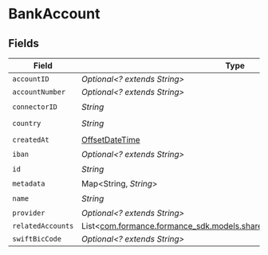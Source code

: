 # BankAccount


## Fields

| Field                                                                                                                         | Type                                                                                                                          | Required                                                                                                                      | Description                                                                                                                   |
| ----------------------------------------------------------------------------------------------------------------------------- | ----------------------------------------------------------------------------------------------------------------------------- | ----------------------------------------------------------------------------------------------------------------------------- | ----------------------------------------------------------------------------------------------------------------------------- |
| `accountID`                                                                                                                   | *Optional<? extends String>*                                                                                                  | :heavy_minus_sign:                                                                                                            | N/A                                                                                                                           |
| `accountNumber`                                                                                                               | *Optional<? extends String>*                                                                                                  | :heavy_minus_sign:                                                                                                            | N/A                                                                                                                           |
| `connectorID`                                                                                                                 | *String*                                                                                                                      | :heavy_check_mark:                                                                                                            | N/A                                                                                                                           |
| `country`                                                                                                                     | *String*                                                                                                                      | :heavy_check_mark:                                                                                                            | N/A                                                                                                                           |
| `createdAt`                                                                                                                   | [OffsetDateTime](https://docs.oracle.com/javase/8/docs/api/java/time/OffsetDateTime.html)                                     | :heavy_check_mark:                                                                                                            | N/A                                                                                                                           |
| `iban`                                                                                                                        | *Optional<? extends String>*                                                                                                  | :heavy_minus_sign:                                                                                                            | N/A                                                                                                                           |
| `id`                                                                                                                          | *String*                                                                                                                      | :heavy_check_mark:                                                                                                            | N/A                                                                                                                           |
| `metadata`                                                                                                                    | Map<String, *String*>                                                                                                         | :heavy_minus_sign:                                                                                                            | N/A                                                                                                                           |
| `name`                                                                                                                        | *String*                                                                                                                      | :heavy_check_mark:                                                                                                            | N/A                                                                                                                           |
| `provider`                                                                                                                    | *Optional<? extends String>*                                                                                                  | :heavy_minus_sign:                                                                                                            | N/A                                                                                                                           |
| `relatedAccounts`                                                                                                             | List<[com.formance.formance_sdk.models.shared.BankAccountRelatedAccounts](../../models/shared/BankAccountRelatedAccounts.md)> | :heavy_minus_sign:                                                                                                            | N/A                                                                                                                           |
| `swiftBicCode`                                                                                                                | *Optional<? extends String>*                                                                                                  | :heavy_minus_sign:                                                                                                            | N/A                                                                                                                           |